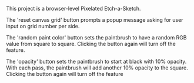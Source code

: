 This project is a browser-level Pixelated Etch-a-Sketch.

The 'reset canvas grid' button prompts a popup message asking for user input on grid number per side.

The 'random paint color' button sets the paintbrush to have a random RGB value from square to square. Clicking the button again will turn off the feature.

The 'opacity' button sets the paintbrush to start at black with 10% opacity. With each pass, the paintbrush will add another 10% opacity to the square. Clicking the button again will turn off the feature